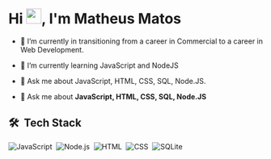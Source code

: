 <h1 align="left">Hi <img src="https://raw.githubusercontent.com/kaueMarques/kaueMarques/master/hi.gif" width="30px">, I'm Matheus Matos</h1>

- 🔭 I’m currently in transitioning from a career in Commercial to a career in Web Development.

- 🌱 I’m currently learning JavaScript and NodeJS

- 💬 Ask me about JavaScript, HTML, CSS, SQL, Node.JS.

- 💬 Ask me about **JavaScript, HTML, CSS, SQL, Node.JS**


## 🛠 &nbsp;Tech Stack
![JavaScript](https://img.shields.io/badge/-JavaScript-05122A?style=flat&logo=javascript)&nbsp;
![Node.js](https://img.shields.io/badge/-Node.js-05122A?style=flat&logo=node.js)&nbsp;
![HTML](https://img.shields.io/badge/-HTML-05122A?style=flat&logo=HTML5)&nbsp;
![CSS](https://img.shields.io/badge/-CSS-05122A?style=flat&logo=CSS3&logoColor=1572B6)&nbsp;
![SQLite](https://img.shields.io/badge/-SQLite-05122A?style=flat&logo=sqlite)&nbsp;

<!--
**matheussmt10/matheussmt10** is a ✨ _special_ ✨ repository because its `README.md` (this file) appears on your GitHub profile.

Here are some ideas to get you started:

- 🔭 I’m currently working on ...
- 🌱 I’m currently learning ...
- 👯 I’m looking to collaborate on ...
- 🤔 I’m looking for help with ...
- 💬 Ask me about ...
- 📫 How to reach me: ...
- 😄 Pronouns: ...
- ⚡ Fun fact: ...
-->
